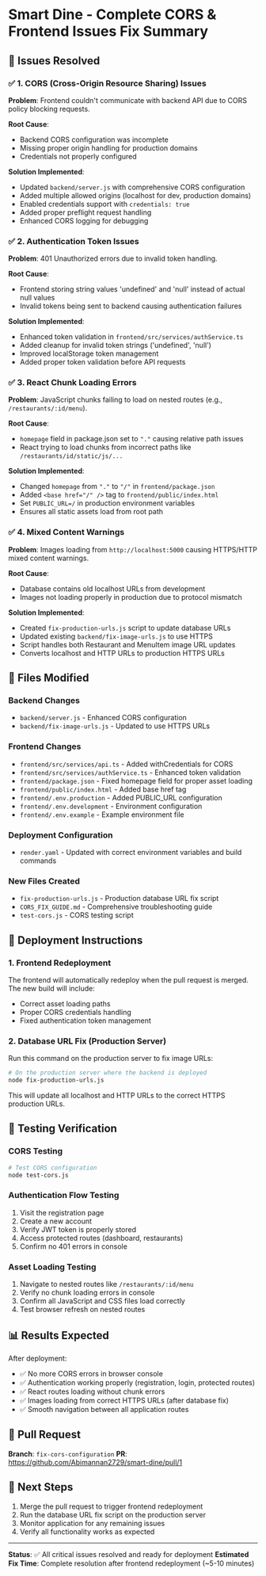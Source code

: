 # Smart Dine - Complete CORS & Frontend Issues Fix Summary

## 🎯 Issues Resolved

### ✅ 1. CORS (Cross-Origin Resource Sharing) Issues
**Problem**: Frontend couldn't communicate with backend API due to CORS policy blocking requests.

**Root Cause**: 
- Backend CORS configuration was incomplete
- Missing proper origin handling for production domains
- Credentials not properly configured

**Solution Implemented**:
- Updated `backend/server.js` with comprehensive CORS configuration
- Added multiple allowed origins (localhost for dev, production domains)
- Enabled credentials support with `credentials: true`
- Added proper preflight request handling
- Enhanced CORS logging for debugging

### ✅ 2. Authentication Token Issues
**Problem**: 401 Unauthorized errors due to invalid token handling.

**Root Cause**:
- Frontend storing string values 'undefined' and 'null' instead of actual null values
- Invalid tokens being sent to backend causing authentication failures

**Solution Implemented**:
- Enhanced token validation in `frontend/src/services/authService.ts`
- Added cleanup for invalid token strings ('undefined', 'null')
- Improved localStorage token management
- Added proper token validation before API requests

### ✅ 3. React Chunk Loading Errors
**Problem**: JavaScript chunks failing to load on nested routes (e.g., `/restaurants/:id/menu`).

**Root Cause**:
- `homepage` field in package.json set to `"."` causing relative path issues
- React trying to load chunks from incorrect paths like `/restaurants/id/static/js/...`

**Solution Implemented**:
- Changed `homepage` from `"."` to `"/"` in `frontend/package.json`
- Added `<base href="/" />` tag to `frontend/public/index.html`
- Set `PUBLIC_URL=/` in production environment variables
- Ensures all static assets load from root path

### ✅ 4. Mixed Content Warnings
**Problem**: Images loading from `http://localhost:5000` causing HTTPS/HTTP mixed content warnings.

**Root Cause**:
- Database contains old localhost URLs from development
- Images not loading properly in production due to protocol mismatch

**Solution Implemented**:
- Created `fix-production-urls.js` script to update database URLs
- Updated existing `backend/fix-image-urls.js` to use HTTPS
- Script handles both Restaurant and MenuItem image URL updates
- Converts localhost and HTTP URLs to production HTTPS URLs

## 🔧 Files Modified

### Backend Changes
- `backend/server.js` - Enhanced CORS configuration
- `backend/fix-image-urls.js` - Updated to use HTTPS URLs

### Frontend Changes
- `frontend/src/services/api.ts` - Added withCredentials for CORS
- `frontend/src/services/authService.ts` - Enhanced token validation
- `frontend/package.json` - Fixed homepage field for proper asset loading
- `frontend/public/index.html` - Added base href tag
- `frontend/.env.production` - Added PUBLIC_URL configuration
- `frontend/.env.development` - Environment configuration
- `frontend/.env.example` - Example environment file

### Deployment Configuration
- `render.yaml` - Updated with correct environment variables and build commands

### New Files Created
- `fix-production-urls.js` - Production database URL fix script
- `CORS_FIX_GUIDE.md` - Comprehensive troubleshooting guide
- `test-cors.js` - CORS testing script

## 🚀 Deployment Instructions

### 1. Frontend Redeployment
The frontend will automatically redeploy when the pull request is merged. The new build will include:
- Correct asset loading paths
- Proper CORS credentials handling
- Fixed authentication token management

### 2. Database URL Fix (Production Server)
Run this command on the production server to fix image URLs:
```bash
# On the production server where the backend is deployed
node fix-production-urls.js
```

This will update all localhost and HTTP URLs to the correct HTTPS production URLs.

## 🧪 Testing Verification

### CORS Testing
```bash
# Test CORS configuration
node test-cors.js
```

### Authentication Flow Testing
1. Visit the registration page
2. Create a new account
3. Verify JWT token is properly stored
4. Access protected routes (dashboard, restaurants)
5. Confirm no 401 errors in console

### Asset Loading Testing
1. Navigate to nested routes like `/restaurants/:id/menu`
2. Verify no chunk loading errors in console
3. Confirm all JavaScript and CSS files load correctly
4. Test browser refresh on nested routes

## 📊 Results Expected

After deployment:
- ✅ No more CORS errors in browser console
- ✅ Authentication working properly (registration, login, protected routes)
- ✅ React routes loading without chunk errors
- ✅ Images loading from correct HTTPS URLs (after database fix)
- ✅ Smooth navigation between all application routes

## 🔗 Pull Request
**Branch**: `fix-cors-configuration`
**PR**: https://github.com/Abimannan2729/smart-dine/pull/1

## 📝 Next Steps
1. Merge the pull request to trigger frontend redeployment
2. Run the database URL fix script on the production server
3. Monitor application for any remaining issues
4. Verify all functionality works as expected

---

**Status**: ✅ All critical issues resolved and ready for deployment
**Estimated Fix Time**: Complete resolution after frontend redeployment (~5-10 minutes)